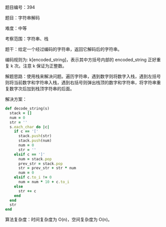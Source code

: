 题目编号：394

题目：字符串解码

难度：中等

考察范围：字符串、栈

题干：给定一个经过编码的字符串，返回它解码后的字符串。

编码规则为: k[encoded_string]，表示其中方括号内部的 encoded_string 正好重复 k 次。注意 k 保证为正整数。

解题思路：使用栈来解决问题。遍历字符串，遇到数字则将数字入栈，遇到左括号则将当前数字和字符串入栈，遇到右括号则弹出栈顶的数字和字符串，将字符串重复数字次后加到栈顶字符串的后面。

解决方案：

```ruby
def decode_string(s)
  stack = []
  num = 0
  str = ''
  s.each_char do |c|
    if c == '['
      stack.push(str)
      stack.push(num)
      num = 0
      str = ''
    elsif c == ']'
      num = stack.pop
      prev_str = stack.pop
      str = prev_str + str * num
      num = 0
    elsif c.to_i != 0
      num = num * 10 + c.to_i
    else
      str += c
    end
  end
  str
end
```

算法复杂度：时间复杂度为 O(n)，空间复杂度为 O(n)。